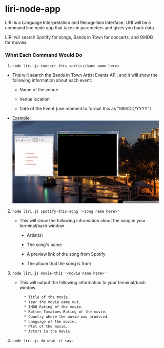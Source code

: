 # liri-node-app

LIRI is a Language Interpretation and Recognition Interface. LIRI will be a command line node app that takes in parameters and gives you back data.

LIRI will search Spotify for songs, Bands in Town for concerts, and OMDB for movies.

### What Each Command Would Do

1. `node liri.js concert-this <artist/band name here>`
 * This will search the Bands in Town Artist Events API, and it will show the following information about each event:
     * Name of the venue

     * Venue location

     * Date of the Event (use moment to format this as "MM/DD/YYYY")
 * Example:<img src="./gif/liri_concert.gif">
     

2. `node liri.js spotify-this-song '<song name here>'`

   * This will show the following information about the song in your terminal/bash window

     * Artist(s)

     * The song's name

     * A preview link of the song from Spotify

     * The album that the song is from

3. `node liri.js movie-this '<movie name here>'`

   * This will output the following information to your terminal/bash window:

     ```
       * Title of the movie.
       * Year the movie came out.
       * IMDB Rating of the movie.
       * Rotten Tomatoes Rating of the movie.
       * Country where the movie was produced.
       * Language of the movie.
       * Plot of the movie.
       * Actors in the movie.

4. `node liri.js do-what-it-says`
